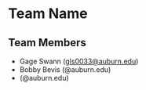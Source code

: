 # Team Name

## Team Members
- Gage Swann (gls0033@auburn.edu)
- Bobby Bevis (@auburn.edu)
- (@auburn.edu)